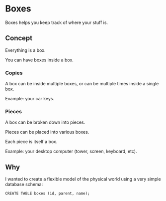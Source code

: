 # Boxes
Boxes helps you keep track of where your stuff is.

## Concept
Everything is a box.

You can have boxes inside a box.

### Copies
A box can be inside multiple boxes, or can be multiple times inside a single box.

Example: your car keys.

### Pieces
A box can be broken down into pieces.

Pieces can be placed into various boxes.

Each piece is itself a box.

Example: your desktop computer (tower, screen, keyboard, etc).

## Why
I wanted to create a flexible model of the physical world using a very simple database schema:

`CREATE TABLE boxes (id, parent, name);`
